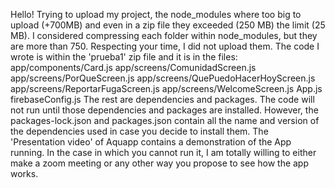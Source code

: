 Hello! Trying to upload my project, the node_modules where too big to upload (+700MB) and even in a zip file they exceeded (250 MB) the limit (25 MB). I considered compressing each folder within node_modules, but they are more than 750. Respecting your time, I did not upload them. The code I wrote is within the 'prueba1' zip file and it is in the files:
  app/components/Card.js
  app/screens/ComunidadScreen.js
  app/screens/PorQueScreen.js
  app/screens/QuePuedoHacerHoyScreen.js
  app/screens/ReportarFugaScreen.js
  app/screens/WelcomeScreen.js
  App.js
  firebaseConfig.js
The rest are dependencies and packages. 
The code will not run until those dependencies and packages are installed. However, the packages-lock.json and packages.json contain all the name and version of the dependencies used in case you decide to install them. The 'Presentation video' of Aquapp contains a demonstration of the App running. In the case in which you cannot run it, I am totally willing to either make a zoom meeting or any other way you propose to see how the app works.

